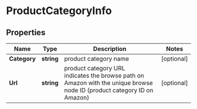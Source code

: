 # ProductCategoryInfo


## Properties

| Name | Type | Description | Notes |
|------------ | ------------- | ------------- | -------------|
**Category** | **string** | product category name |[optional]|
**Url** | **string** | product category URL<br>indicates the browse path on Amazon with the unique browse node ID (product category ID on Amazon) |[optional]|